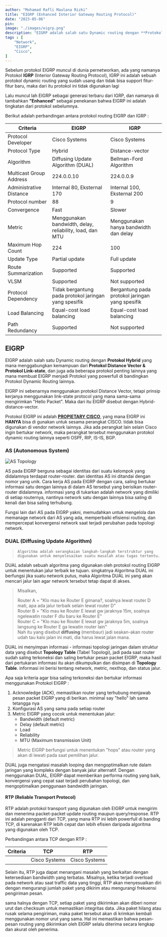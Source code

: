 ```yaml
---
author: "Muhamad Rafli Maulana Rizki"
title: "EIGRP (Enhanced Interior Gateway Routing Protocol)"
date: "2023-05-06"
pin: 
image: "./images/eigrp.png"
description: "EIGRP adalah salah satu Dynamic routing dengan **Protokol Hybrid** yang mana menggabungkan kemampuan dari **Protokol Distance Vector & Protokol Link-state**, dan juga ada beberapa protokol penting lainnya yang mana membuat EIGRP menjadi Protokol yang powerfull di bandingkan Protokol Dynamic Routing lainnya."
tags : [
    "Network",
    "EIGRP",
    "Cisco",
]
---
```


Sebelum protokol EIGRP muncul di dunia pernetworkan, ada yang namanya Protokol **IGRP** (Interior Gateway Routing Protocol),
IGRP ini adalah sebuah protokol dynamic routing yang sudah usang dan tidak bisa support fitur-fitur baru, maka dari itu protokol ini tidak digunakan lagi

Lalu muncul lah EIGRP sebagai generasi terbaru dari IGRP, dan namanya di tambahkan **"Enhanced"** sebagai penekanan bahwa EIGRP ini adalah tingkatan dari protokol sebelumnya.

Berikut adalah perbandingan antara protokol routing EIGRP dan IGRP :

| Criteria               | EIGRP                        | IGRP                                    |
| ----------------------| ---------------------------| ----------------------------------------|
| Protocol Developer     | Cisco Systems               | Cisco Systems                           |
| Protocol Type          | Hybrid                      | Distance-vector                          |
| Algorithm              | Diffusing Update Algorithm (DUAL) | Bellman-Ford Algorithm           |
| Multicast Group Address | 224.0.0.10                 | 224.0.0.9                             |
| Administrative Distance | Internal 80, Eksternal 170 | Internal 100, Eksternal 200       |
| Protocol number        | 88                          | 9                                     |
| Convergence            | Fast                        | Slower                                  |
| Metric                 | Menggunakan bandwidth, delay, reliability, load, dan MTU | Menggunakan hanya bandwidth dan delay  |
| Maximum Hop Count      | 224                         | 100                                     |
| Update Type            | Partial update              | Full update                              |
| Route Summarization    | Supported                   | Supported                                |
| VLSM                   | Supported                   | Not supported                            |
| Protocol Dependency    | Tidak bergantung pada protokol jaringan yang spesifik | Bergantung pada protokol jaringan yang spesifik |
| Load Balancing         | Equal-cost load balancing  | Equal-cost load balancing               |
| Path Redundancy        | Supported                   | Not supported                            |

## EIGRP
EIGRP adalah salah satu Dynamic routing dengan **Protokol Hybrid** yang mana menggabungkan kemampuan dari **Protokol Distance Vector & Protokol Link-state**, dan juga ada beberapa protokol penting lainnya yang mana membuat EIGRP menjadi Protokol yang powerfull di bandingkan Protokol Dynamic Routing lainnya.

EIGRP ini sebenarnya menggunakan protokol Distance Vector, tetapi prinsip kerjanya menggunakan link-state protocol yang mana sama-sama mengirimkan "Hello Packet". Maka dari itu EIGRP disebut dengan Hybrid-distance-vector.

Protokol EIGRP ini adalah **<u>PROPIETARY CISCO</u>**, yang mana EIGRP ini **HANYA** bisa di gunakan untuk sesama perangkat CISCO. tidak bisa digunakan di vendor network lainnya. Jika ada perangkat lain selain Cisco ingin bertukar network, maka perangkat tersebut menggunakan protokol dynamic routing lainnya seperti OSPF, RIP, IS-IS, BGP. 

### AS (Autonomous System)

![AS Topology](https://ptgmedia.pearsoncmg.com/images/chap2_9781587145254/elementLinks/02fig01_alt.jpg)

AS pada EIGRP berguna sebagai identitas dari suatu kelompok yang didalamnya terdapat router-router. dan identitas AS ini ditandai dengan nomor yang unik. Cara kerja AS pada EIGRP dengan cara, saling bertukar informasi satu dengan lainnya di dalam AS tersebut yang berisikan router-router didalamnya. informasi yang di tukarkan adalah network yang dimiliki di setiap routernya, nantinya network satu dengan lainnya bisa saling di kenali dan bisa saling terhubung.

Fungsi lain dari AS pada EIGRP yakni, memudahkan untuk mengelola dan memanage network dari AS yang ada, memperbaiki efisiensi routing, dan mempercepat konvergensi network saat terjadi perubahan pada topologi network.

### DUAL (Diffusing Update Algorithm)
> `Algoritma adalah serangkaian langkah-langkah terstruktur yang digunakan untuk menyelesaikan suatu masalah atau tugas tertentu.`

DUAL adalah sebuah algoritma yang digunakan oleh protokol routing EIGRP untuk menentukan jalur terbaik ke tujuan. singkatnya Algoritma DUAL ini berfungsi jika suatu network putus, maka Algoritma DUAL ini yang akan mencari jalur lain agar network tersebut tetap dapat di akses. 

> Misalkan,
>
> Router A = "Klo mau ke Router E gimana?, soalnya lewat router D mati, apa ada jalur terbaik selain lewat router D" <br> 
> Router B = "Klo mau ke Router E lewat gw jaraknya 15m, soalnya ngelewatin router F dlu baru ke Router E" <br>
> Router C = "Klo mau ke Router E lewat gw jaraknya 5m, soalnya langsung ke Router E ga lewatin router lain" <br>
> Nah itu yang disebut **diffusing** (membaur) jadi seakan-akan router udah tau kalo jalan ini mati, dia harus lewat jalan mana.

DUAL ini menyimpan informasi - informasi topologi jaringan dalam struktur data yang disebut **Topology Table** (Tabel Topologi), jadi pada saat router sudah saling terkoneksi dan saling bertukar pesan packet EIGRP, maka hasil dari pertukaran informasi itu akan dikumpulkan dan disimpan di **Topology Table**. informasi ini berisi tentang network, metric, nexthop, dan status jalur.

Apa saja kriteria agar bisa saling terkoneksi dan bertukar informasi menggunakan Protokol EIGRP :
1. Acknowledge (ACK), memastikan router yang terhubung menjawab pesan packet EIGRP yang di berikan. minimal say "hello" lah sama tetangga nya
2. Konfigurasi AS yang sama pada setiap router
3. Metric EIGRP yang cocok untuk menentukan jalur:
    *  Bandwidth (default metric)
    *  Delay (default metric)
    *  Load
    *  Reliability
    *  MTU (Maximum transmission Unit)

> Metric EIGRP berfungsi untuk menentukan "hops" atau router yang akan di lewati pada saat pemilihan jalur.

DUAL juga mengatasi masalah looping dan mengoptimalkan rute dalam jaringan yang kompleks dengan banyak jalur alternatif. Dengan menggunakan DUAL, EIGRP dapat memberikan performa routing yang baik, konvergensi yang cepat saat terjadi perubahan topologi, dan mengoptimalkan penggunaan bandwidth jaringan.

#### RTP (Reliable Transport Protocol)

RTP adalah protokol transport yang digunakan oleh EIGRP untuk mengirim dan menerima packet-packet update routing maupun query/response. RTP ini adalah pengganti dari TCP, yang mana RTP ini lebih powerfull di banding TCP, di karenakan RTP lebih cepat dan lebih efisien daripada algoritma yang digunakan oleh TCP.

Perbandingan antara TCP dengan RTP :

| Criteria               | TCP                        | RTP                                    |
| ----------------------| ---------------------------| ----------------------------------------|
|      | Cisco Systems               | Cisco Systems                         |

Selain itu, RTP juga dapat menangani masalah yang berkaitan dengan ketersediaan bandwidth yang terbatas. Misalnya, ketika terjadi overload pada network atau saat traffic data yang tinggi, RTP akan menyesuaikan diri dengan mengurangi jumlah paket yang dikirim atau mengurangi frekuensi pengiriman pesan.

sama halnya dengan TCP, setiap paket yang dikirimkan akan diberi nomor urut dan checksum untuk memastikan integritas data. Jika paket hilang atau rusak selama pengiriman, maka paket tersebut akan di krimkan kembali menggunakan nomor urut yang sama. Hal ini memastikan bahwa pesan-pesan routing yang dikirimkan oleh EIGRP selalu diterima secara lengkap dan akurat oleh penerima.
